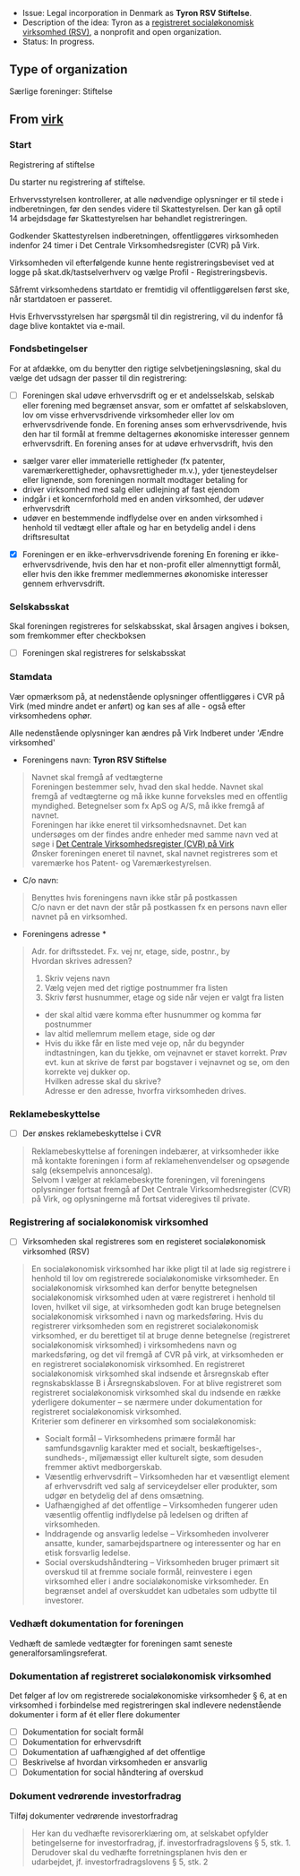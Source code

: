 - Issue: Legal incorporation in Denmark as **Tyron RSV Stiftelse**. 
- Description of the idea: Tyron as a [registreret socialøkonomisk virksomhed (RSV)](#registrering-af-socialøkonomisk-virksomhed), a nonprofit and open organization.
- Status: In progress. 

## Type of organization
Særlige foreninger: Stiftelse

## From [virk](https://indberet.virk.dk/myndigheder/stat/ERST/Start_virksomhed)
### Start
Registrering af stiftelse

Du starter nu registrering af stiftelse.

Erhvervsstyrelsen kontrollerer, at alle nødvendige oplysninger er til stede i indberetningen, før den sendes videre til Skattestyrelsen. Der kan gå optil 14 arbejdsdage før Skattestyrelsen har behandlet registreringen.

Godkender Skattestyrelsen indberetningen, offentliggøres virksomheden indenfor 24 timer i Det Centrale Virksomhedsregister (CVR) på Virk.

Virksomheden vil efterfølgende kunne hente registreringsbeviset ved at logge på skat.dk/tastselverhverv og vælge Profil - Registreringsbevis.

Såfremt virksomhedens startdato er fremtidig vil offentliggørelsen først ske, når startdatoen er passeret.

Hvis Erhvervsstyrelsen har spørgsmål til din registrering, vil du indenfor få dage blive kontaktet via e-mail.

### Fondsbetingelser
For at afdække, om du benytter den rigtige selvbetjeningsløsning, skal du vælge det udsagn der passer til din registrering:

- [ ] Foreningen skal udøve erhvervsdrift og er et andelsselskab, selskab eller forening med begrænset ansvar, som er omfattet af selskabsloven, lov om visse erhvervsdrivende virksomheder eller lov om erhvervsdrivende fonde.
En forening anses som erhvervsdrivende, hvis den har til formål at fremme deltagernes økonomiske interesser gennem erhvervsdrift. En forening anses for at udøve erhvervsdrift, hvis den
- sælger varer eller immaterielle rettigheder (fx patenter, varemærkerettigheder, ophavsrettigheder m.v.), yder tjenesteydelser eller lignende, som foreningen normalt modtager betaling for
- driver virksomhed med salg eller udlejning af fast ejendom
- indgår i et koncernforhold med en anden virksomhed, der udøver erhvervsdrift
- udøver en bestemmende indflydelse over en anden virksomhed i henhold til vedtægt eller aftale og har en betydelig andel i dens driftsresultat

- [X] Foreningen er en ikke-erhvervsdrivende forening
En forening er ikke-erhvervsdrivende, hvis den har et non-profit eller almennyttigt formål, eller hvis den ikke fremmer medlemmernes økonomiske interesser gennem erhvervsdrift.

### Selskabsskat

Skal foreningen registreres for selskabsskat, skal årsagen angives i  boksen, som fremkommer efter checkboksen

- [ ] Foreningen skal registreres for selskabsskat

### Stamdata
Vær opmærksom på, at nedenstående oplysninger offentliggøres i CVR på Virk (med mindre andet er anført) og kan ses af alle - også efter virksomhedens ophør.

Alle nedenstående oplysninger kan ændres på Virk Indberet under 'Ændre virksomhed' 

- Foreningens navn: **Tyron RSV Stiftelse**
> Navnet skal fremgå af vedtægterne  
Foreningen bestemmer selv, hvad den skal hedde. Navnet skal fremgå af vedtægterne og må ikke kunne forveksles med en offentlig myndighed. Betegnelser som fx ApS og A/S, må ikke fremgå af navnet.  
Foreningen har ikke eneret til virksomhedsnavnet. Det kan undersøges om der findes andre enheder med samme navn ved at søge i [Det Centrale Virksomhedsregister (CVR) på Virk](https://datacvr.virk.dk/data/)   
Ønsker foreningen eneret til navnet, skal navnet registreres som et varemærke hos Patent- og Varemærkestyrelsen.

- C/o navn:
> Benyttes hvis foreningens navn ikke står på postkassen  
C/o navn er det navn der står på postkassen fx en persons navn eller navnet på en virksomhed.

- Foreningens adresse *
> Adr. for driftsstedet. Fx. vej nr, etage, side, postnr., by  
Hvordan skrives adressen?   
> 1. Skriv vejens navn  
> 2. Vælg vejen med det rigtige postnummer fra listen  
> 3. Skriv først husnummer, etage og side når vejen er valgt fra listen  
>- der skal altid være komma efter husnummer og komma før postnummer  
>- lav altid mellemrum mellem etage, side og dør  
>- Hvis du ikke får en liste med veje op, når du begynder indtastningen, kan du tjekke, om vejnavnet er stavet korrekt. Prøv evt. kun at skrive de først par bogstaver i vejnavnet og se, om den korrekte vej dukker op.  
>Hvilken adresse skal du skrive?  
Adresse er den adresse, hvorfra virksomheden drives.

### Reklamebeskyttelse
- [ ] Der ønskes reklamebeskyttelse i CVR
> Reklamebeskyttelse af foreningen indebærer, at virksomheder ikke må kontakte foreningen i form af reklamehenvendelser og opsøgende salg (eksempelvis annoncesalg).  
Selvom I vælger at reklamebeskytte foreningen, vil foreningens oplysninger fortsat fremgå af Det Centrale Virksomhedsregister (CVR) på Virk, og oplysningerne må fortsat videregives til private.

### Registrering af socialøkonomisk virksomhed
- [ ] Virksomheden skal registreres som en registeret socialøkonomisk virksomhed (RSV)

> En socialøkonomisk virksomhed har ikke pligt til at lade sig registrere i henhold til lov om registrerede socialøkonomiske virksomheder. En socialøkonomisk virksomhed kan derfor benytte betegnelsen socialøkonomisk virksomhed uden at være registreret i henhold til loven, hvilket vil sige, at virksomheden godt kan bruge betegnelsen socialøkonomisk virksomhed i navn og markedsføring. Hvis du registrerer virksomheden som en registreret socialøkonomisk virksomhed, er du berettiget til at bruge denne betegnelse (registreret socialøkonomisk virksomhed) i virksomhedens navn og markedsføring, og det vil fremgå af CVR på virk, at virksomheden er en registreret socialøkonomisk virksomhed. En registreret socialøkonomisk virksomhed skal indsende et årsregnskab efter regnskabsklasse B i Årsregnskabsloven. For at blive registreret som registreret socialøkonomisk virksomhed skal du indsende en række yderligere dokumenter – se nærmere under dokumentation for registreret socialøkonomisk virksomhed.  
Kriterier som definerer en virksomhed som socialøkonomisk:
> - Socialt formål – Virksomhedens primære formål har samfundsgavnlig karakter med et socialt, beskæftigelses-, sundheds-, miljømæssigt eller kulturelt sigte, som desuden fremmer aktivt medborgerskab.
> - Væsentlig erhvervsdrift – Virksomheden har et væsentligt element af erhvervsdrift ved salg af serviceydelser eller produkter, som udgør en betydelig del af dens omsætning. 
> - Uafhængighed af det offentlige – Virksomheden fungerer uden væsentlig offentlig indflydelse på ledelsen og driften af virksomheden. 
> - Inddragende og ansvarlig ledelse – Virksomheden involverer ansatte, kunder, samarbejdspartnere og interessenter og har en etisk forsvarlig ledelse. 
> - Social overskudshåndtering – Virksomheden bruger primært sit overskud til at fremme sociale formål, reinvestere i egen virksomhed eller i andre socialøkonomiske virksomheder. En begrænset andel af overskuddet kan udbetales som udbytte til investorer.

###  Vedhæft dokumentation for foreningen
Vedhæft de samlede vedtægter for foreningen samt seneste generalforsamlingsreferat.

###  Dokumentation af registreret socialøkonomisk virksomhed
Det følger af lov om registrerede socialøkonomiske virksomheder § 6, at en virksomhed i forbindelse med registreringen skal indlevere nedenstående dokumenter i form af ét eller flere dokumenter
- [ ] Dokumentation for socialt formål
- [ ] Dokumentation for erhvervsdrift
- [ ] Dokumentation af uafhængighed af det offentlige
- [ ] Beskrivelse af hvordan virksomheden er ansvarlig
- [ ] Dokumentation for social håndtering af overskud

###  Dokument vedrørende investorfradrag
Tilføj dokumenter vedrørende investorfradrag
> Her kan du vedhæfte revisorerklæring om, at selskabet opfylder betingelserne for investorfradrag, jf. investorfradragslovens § 5, stk. 1. Derudover skal du vedhæfte forretningsplanen hvis den er udarbejdet, jf. investorfradragslovens § 5, stk. 2




